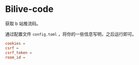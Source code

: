 # Bilive-code

获取 b 站推流码。

通过配置文件 `config.toml` ，将你的一些信息写明，之后运行即可。

```toml
cookies =
csrf =
csrf_token =
room_id =
```
